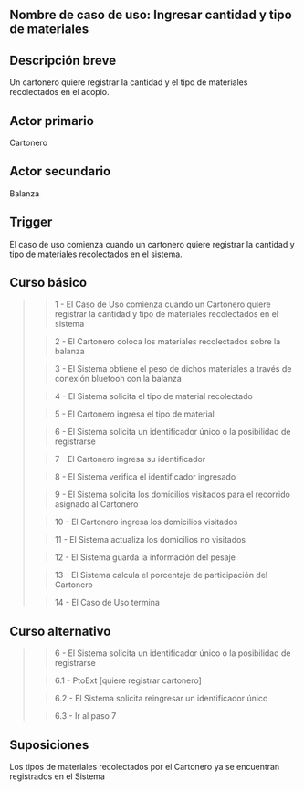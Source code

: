 
## Nombre de caso de uso: Ingresar cantidad y tipo de materiales
## Descripción breve
Un cartonero quiere registrar la cantidad y el tipo de materiales recolectados en el acopio.

## Actor primario
Cartonero

## Actor secundario
Balanza

## Trigger
El caso de uso comienza cuando un cartonero quiere registrar la cantidad y tipo de materiales recolectados en el sistema.

## Curso básico
>
>>1 - El Caso de Uso comienza cuando un Cartonero quiere registrar la cantidad y tipo de materiales recolectados en el sistema
>
>>2 - El Cartonero coloca los materiales recolectados sobre la balanza
>
>>3 - El Sistema obtiene el peso de dichos materiales a través de conexión bluetooh con la balanza
>
>>4 - El Sistema solicita el tipo de material recolectado
>
>>5 - El Cartonero ingresa el tipo de material
>
>>6 - El Sistema solicita un identificador único o la posibilidad de registrarse
>
>>7 - El Cartonero ingresa su identificador
>
>>8 - El Sistema verifica el identificador ingresado
>
>>9 - El Sistema solicita los domicilios visitados para el recorrido asignado al Cartonero
>
>>10 - El Cartonero ingresa los domicilios visitados
>
>>11 - El Sistema actualiza los domicilios no visitados
>
>>12 - El Sistema guarda la información del pesaje
>
>>13 - El Sistema calcula el porcentaje de participación del Cartonero
>
>>14 - El Caso de Uso termina
>

## Curso alternativo
>
>>6 - El Sistema solicita un identificador único o la posibilidad de registrarse
>
>>6.1 - PtoExt [quiere registrar cartonero]
>
>>6.2 - El Sistema solicita reingresar un identificador único
>
>>6.3 - Ir al paso 7
>

## Suposiciones
Los tipos de materiales recolectados por el Cartonero ya se encuentran registrados en el Sistema